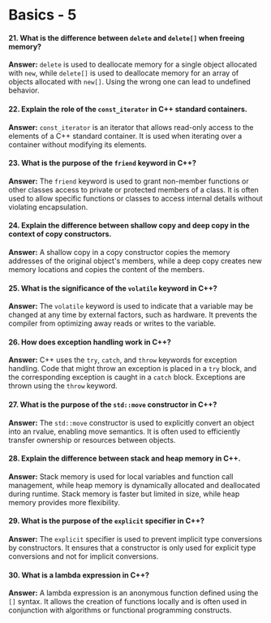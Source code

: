 # Basics - 5

#### 21. **What is the difference between `delete` and `delete[]` when freeing memory?**

**Answer:** `delete` is used to deallocate memory for a single object allocated with `new`, while `delete[]` is used to deallocate memory for an array of objects allocated with `new[]`. Using the wrong one can lead to undefined behavior.

#### 22. **Explain the role of the `const_iterator` in C++ standard containers.**

**Answer:** `const_iterator` is an iterator that allows read-only access to the elements of a C++ standard container. It is used when iterating over a container without modifying its elements.

#### 23. **What is the purpose of the `friend` keyword in C++?**

**Answer:** The `friend` keyword is used to grant non-member functions or other classes access to private or protected members of a class. It is often used to allow specific functions or classes to access internal details without violating encapsulation.

#### 24. **Explain the difference between shallow copy and deep copy in the context of copy constructors.**

**Answer:** A shallow copy in a copy constructor copies the memory addresses of the original object's members, while a deep copy creates new memory locations and copies the content of the members.

#### 25. **What is the significance of the `volatile` keyword in C++?**

**Answer:** The `volatile` keyword is used to indicate that a variable may be changed at any time by external factors, such as hardware. It prevents the compiler from optimizing away reads or writes to the variable.

#### 26. **How does exception handling work in C++?**

**Answer:** C++ uses the `try`, `catch`, and `throw` keywords for exception handling. Code that might throw an exception is placed in a `try` block, and the corresponding exception is caught in a `catch` block. Exceptions are thrown using the `throw` keyword.

#### 27. **What is the purpose of the `std::move` constructor in C++?**

**Answer:** The `std::move` constructor is used to explicitly convert an object into an rvalue, enabling move semantics. It is often used to efficiently transfer ownership or resources between objects.

#### 28. **Explain the difference between stack and heap memory in C++.**

**Answer:** Stack memory is used for local variables and function call management, while heap memory is dynamically allocated and deallocated during runtime. Stack memory is faster but limited in size, while heap memory provides more flexibility.

#### 29. **What is the purpose of the `explicit` specifier in C++?**

**Answer:** The `explicit` specifier is used to prevent implicit type conversions by constructors. It ensures that a constructor is only used for explicit type conversions and not for implicit conversions.

#### 30. **What is a lambda expression in C++?**

**Answer:** A lambda expression is an anonymous function defined using the `[]` syntax. It allows the creation of functions locally and is often used in conjunction with algorithms or functional programming constructs.
